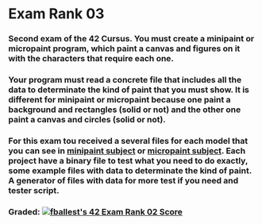 # Exam Rank 03

### Second exam of the 42 Cursus. You must create a minipaint or micropaint program, which paint a canvas and figures on it with the characters that require each one.

### Your program must read a concrete file that includes all the data to determinate the kind of paint that you must show. It is different for minipaint or micropaint because one paint a background and rectangles (solid or not) and the other one paint a canvas and circles (solid or not).

### For this exam tou received a several files for each model that you can see in [minipaint subject](Subject_mini_paint/) or [micropaint subject](Subject_micro_paint/). Each project have a binary file to test what you need to do exactly, some example files with data to determinate the kind of paint. A generator of files with data for more test if you need and tester script.

### Graded: [![fballest's 42 Exam Rank 02 Score](https://badge42.vercel.app/api/v2/cl45d74de005409l9l5r3ozl6/project/1915391)](https://github.com/JaeSeoKim/badge42)
